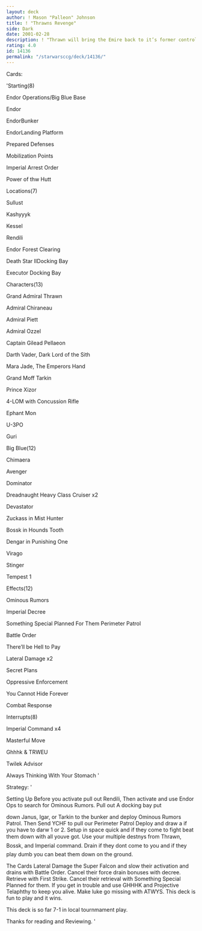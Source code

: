 ```yaml
---
layout: deck
author: ! Mason "Palleon" Johnson
title: ! "Thrawns Revenge"
side: Dark
date: 2001-02-28
description: ! "Thrawn will bring the Emire back to it’s former control fo the galaxy."
rating: 4.0
id: 14136
permalink: "/starwarsccg/deck/14136/"
---
```

Cards: 

'Starting(8)


Endor Operations/Big Blue Base

Endor

EndorBunker

EndorLanding Platform

Prepared Defenses

Mobilization Points

Imperial Arrest Order

Power of thw Hutt 


Locations(7)


Sullust

Kashyyyk

Kessel

Rendili

Endor Forest Clearing

Death Star IIDocking Bay

Executor Docking Bay


Characters(13)


Grand Admiral Thrawn

Admiral Chiraneau

Admiral Piett

Admiral Ozzel

Captain Gilead Pellaeon

Darth Vader, Dark Lord of the Sith

Mara Jade, The Emperors Hand

Grand Moff Tarkin

Prince Xizor

4-LOM with Concussion Rifle

Ephant Mon

U-3PO

Guri


Big Blue(12)


Chimaera

Avenger

Dominator

Dreadnaught Heavy Class Cruiser x2

Devastator 

Zuckass in Mist Hunter

Bossk in Hounds Tooth

Dengar in Punishing One

Virago

Stinger

Tempest 1


Effects(12)


Ominous Rumors

Imperial Decree

Something Special Planned For Them Perimeter Patrol

Battle Order

There’ll be Hell to Pay

Lateral Damage x2

Secret Plans

Oppressive Enforcement

You Cannot Hide Forever

Combat Response



Interrupts(8)


Imperial Command x4

Masterful Move

Ghhhk & TRWEU

Twilek Advisor

Always Thinking With Your Stomach   '

Strategy: '

Setting Up Before you activate pull out Rendili, Then activate and use Endor Ops to search for Ominous Rumors. Pull out A docking bay put

down Janus, Igar, or Tarkin to the bunker and deploy Ominous Rumors Patrol. Then Send YCHF to pull our Perimeter Patrol Deploy and draw a if you have to darw 1 or 2. Setup in space quick and if they come to fight beat them down with all youve got. Use your multiple destnys from Thrawn, Bossk, and Imperial command. Drain if they dont come to you and if they play dumb you can beat them down on the ground.


The Cards Lateral Damage the Super Falcon and slow their activation and drains with Battle Order. Cancel their force drain bonuses with decree. Retrieve with First Strike. Cancel their retrieval with Something Special Planned for them. If you get in trouble and use GHHHK and Projective Telaphthy to keep you alive. Make luke go missing with ATWYS. This deck is fun to play and it wins.


This deck is so far 7-1 in local tournmament play.


Thanks for reading and Reviewing.  '
